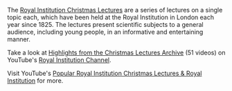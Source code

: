 The [Royal Institution Christmas Lectures][1] are a series of lectures on a
single topic each, which have been held at the Royal Institution in London
each year since 1825. The lectures present scientific subjects to a general
audience, including young people, in an informative and entertaining manner.

Take a look at [Highlights from the Christmas Lectures Archive][2] (51
videos) on YouTube's [Royal Institution Channel][3].

Visit YouTube's [Popular Royal Institution Christmas Lectures & Royal
Institution][4] for more.

[1]: https://en.wikipedia.org/wiki/Royal_Institution_Christmas_Lectures
[2]: https://www.youtube.com/watch?v=OLNFrxgMJ6E&list=PLbnrZHfNEDZy9ZL0GpfoRi93hipIKUjFy
[3]: https://www.youtube.com/channel/UCYeF244yNGuFefuFKqxIAXw
[4]: https://www.youtube.com/watch?v=23TlCfIw7C0&list=PLuiGSPzbQ86-VokKGxJcnF1vQuKWe82NP